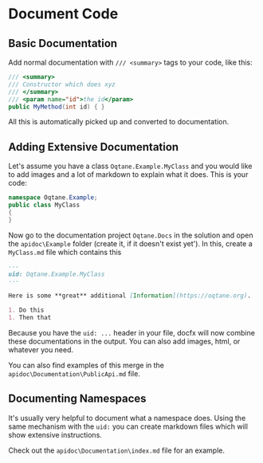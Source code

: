 ﻿
# Document Code

## Basic Documentation

Add normal documentation with `/// <summary>` tags to your code, like this:

```cs
/// <summary>
/// Constructor which does xyz
/// </summary>
/// <param name="id">the id</param>
public MyMethod(int id) { }
```

All this is automatically picked up and converted to documentation.

## Adding Extensive Documentation

Let's assume you have a class `Oqtane.Example.MyClass` and you would like to
add images and a lot of markdown to explain what it does. This is your code:

```cs
namespace Oqtane.Example;
public class MyClass
{
}
```

Now go to the documentation project `Oqtane.Docs` in the solution and open
the `apidoc\Example` folder (create it, if it doesn't exist yet').
In this, create a `MyClass.md` file which contains this

```md
---
uid: Oqtane.Example.MyClass
---

Here is some **great** additional [Information](https://oqtane.org).

1. Do this
1. Then that

```

Because you have the `uid: ...` header in your file,
docfx will now combine these documentations in the output.
You can also add images, html, or whatever you need.

You can also find examples of this merge in the
`apidoc\Documentation\PublicApi.md` file.


## Documenting Namespaces

It's usually very helpful to document what a namespace does.
Using the same mechanism with the `uid:` you can
create markdown files which will show extensive instructions.

Check out the `apidoc\Documentation\index.md` file for an example.

